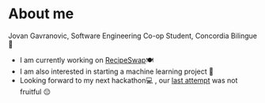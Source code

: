 # About me
Jovan Gavranovic, Software Engineering Co-op Student, Concordia
Bilingue 🥖

- I am currently working on [RecipeSwap](http:/recipeswap.fly.dev/discover)🍽️
- I am also interested in starting a machine learning project 🤖
- Looking forward to my next hackathon💻 , our [last attempt](https://github.com/Babushka1/ConUHacksVIIISapsters) was not fruitful 😔

<!--
**jGavranovic/jGavranovic** is a ✨ _special_ ✨ repository because its `README.md` (this file) appears on your GitHub profile.

Here are some ideas to get you started:

- 🔭 I’m currently working on ...
- 🌱 I’m currently learning ...
- 👯 I’m looking to collaborate on ...
- 🤔 I’m looking for help with ...
- 💬 Ask me about ...
- 📫 How to reach me: ...
- 😄 Pronouns: ...
- ⚡ Fun fact: ...
-->
